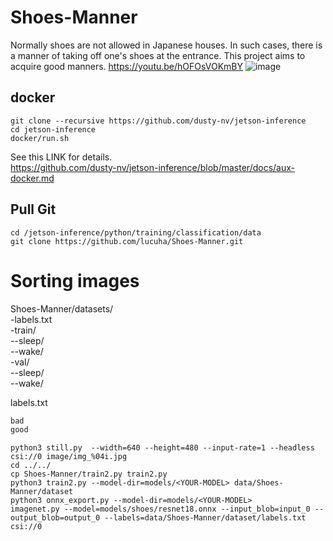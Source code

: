 # Shoes-Manner  
Normally shoes are not allowed in Japanese houses. In such cases, there is a manner of taking off one's shoes at the entrance.
This project aims to acquire good manners. 
https://youtu.be/hOFOsVOKmBY
![image](https://user-images.githubusercontent.com/19370970/113467213-8e593a80-947c-11eb-9f0a-14fe12611a2f.png)



## docker
```Shell
git clone --recursive https://github.com/dusty-nv/jetson-inference
cd jetson-inference
docker/run.sh
```

See this LINK for details.  
https://github.com/dusty-nv/jetson-inference/blob/master/docs/aux-docker.md  

## Pull Git  

```Shell
cd /jetson-inference/python/training/classification/data
git clone https://github.com/lucuha/Shoes-Manner.git
```


# Sorting images  
Shoes-Manner/datasets/  
-labels.txt  
-train/  
--sleep/  
--wake/  
-val/  
--sleep/  
--wake/   

labels.txt
```Text:labels.txt
bad
good
```

```
python3 still.py  --width=640 --height=480 --input-rate=1 --headless  csi://0 image/img_%04i.jpg
cd ../../
cp Shoes-Manner/train2.py train2.py
python3 train2.py --model-dir=models/<YOUR-MODEL> data/Shoes-Manner/dataset
python3 onnx_export.py --model-dir=models/<YOUR-MODEL>
imagenet.py --model=models/shoes/resnet18.onnx --input_blob=input_0 --output_blob=output_0 --labels=data/Shoes-Manner/dataset/labels.txt csi://0
```
